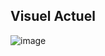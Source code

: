 ## Visuel Actuel
![image](https://github.com/MathisTBU/MoyCalc/assets/120473930/2dedf843-350c-4ca8-b398-abcf4668bf9d)
